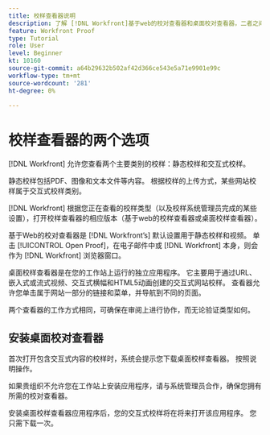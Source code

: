 ```yaml
---
title: 校样查看器说明
description: 了解 [!DNL Workfront]基于web的校对查看器和桌面校对查看器，二者之间的区别，以及如何访问每个查看器。
feature: Workfront Proof
type: Tutorial
role: User
level: Beginner
kt: 10160
source-git-commit: a64b29632b502af42d366ce543e5a71e9901e99c
workflow-type: tm+mt
source-wordcount: '281'
ht-degree: 0%

---
```



# 校样查看器的两个选项

[!DNL Workfront] 允许您查看两个主要类别的校样：静态校样和交互式校样。

静态校样包括PDF、图像和文本文件等内容。 根据校样的上传方式，某些网站校样属于交互式校样类别。

[!DNL Workfront] 根据您正在查看的校样类型（以及校样系统管理员完成的某些设置），打开校样查看器的相应版本（基于web的校样查看器或桌面校样查看器）。

基于Web的校对查看器是 [!DNL Workfront’s] 默认设置用于静态校样和视频。 单击 [!UICONTROL Open Proof]，在电子邮件中或 [!DNL Workfront] 本身，则会作为 [!DNL Workfront] 浏览器窗口。

桌面校样查看器是在您的工作站上运行的独立应用程序。 它主要用于通过URL、嵌入式或流式视频、交互式横幅和HTML5动画创建的交互式网站校样。 查看器允许您单击属于网站一部分的链接和菜单，并导航到不同的页面。

两个查看器的工作方式相同，可确保在审阅上进行协作，而无论验证类型如何。

## 安装桌面校对查看器

首次打开包含交互式内容的校样时，系统会提示您下载桌面校样查看器。 按照说明操作。

如果贵组织不允许您在工作站上安装应用程序，请与系统管理员合作，确保您拥有所需的校对查看器。

安装桌面校样查看器应用程序后，您的交互式校样将在将来打开该应用程序。 您只需下载一次。

<!-- 
### Learn more
* Differences between the Web Proofing Viewer and the Desktop Proofing Viewer
* Review an interactive proof
* Install the Desktop Proofing Viewer
* Understand the Desktop Proofing Viewer
* Open proofs in the Desktop Proofing Viewer
* Interactive content proofs
-->
